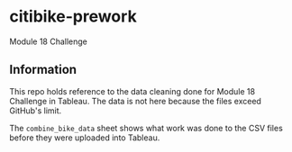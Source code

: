 # citibike-prework
Module 18 Challenge

## Information

This repo holds reference to the data cleaning done for Module 18 Challenge in Tableau. The data is not here because the files exceed GitHub's limit. 

The `combine_bike_data` sheet shows what work was done to the CSV files before they were uploaded into Tableau.